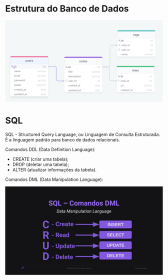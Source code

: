# Estrutura do Banco de Dados

!["Banco de Dados"](../.github/database-structure.png)

# SQL

SQL - Structured Query Language, ou Linguagem de Consulta Estruturada.
É a linguagem padrão para banco de dados relacionais.

Comandos DDL (Data Definition Language):
* CREATE (criar uma tabela);
* DROP (deletar uma tabela);
* ALTER (atualizar informações da tabela).

Comandos DML (Data Manipulation Language):

!["Comandos DML"](../.github/dml-commands.png)
